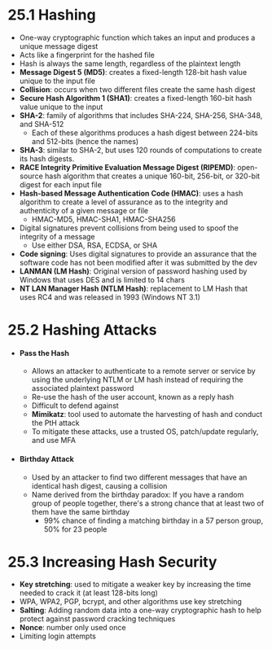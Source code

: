 # 25.1 Hashing
- One-way cryptographic function which takes an input and produces a unique message digest
- Acts like a fingerprint for the hashed file
- Hash is always the same length, regardless of the plaintext length
- **Message Digest 5 (MD5)**: creates a fixed-length 128-bit hash value unique to the input file
- **Collision**: occurs when two different files create the same hash digest
- **Secure Hash Algorithm 1 (SHA1)**: creates a fixed-length 160-bit hash value unique to the input
- **SHA-2**: family of algorithms that includes SHA-224, SHA-256, SHA-348, and SHA-512
	- Each of these algorithms produces a hash digest between 224-bits and 512-bits (hence the names)
- **SHA-3**: similar to SHA-2, but uses 120 rounds of computations to create its hash digests.
- **RACE Integrity Primitive Evaluation Message Digest (RIPEMD)**: open-source hash algorithm that creates a unique 160-bit, 256-bit, or 320-bit digest for each input file
- **Hash-based Message Authentication Code (HMAC)**: uses a hash algorithm to create a level of assurance as to the integrity and authenticity of a given message or file
	- HMAC-MD5, HMAC-SHA1, HMAC-SHA256
- Digital signatures prevent collisions from being used to spoof the integrity of a message
	- Use either DSA, RSA, ECDSA, or SHA
- **Code signing**: Uses digital signatures to provide an assurance that the software code has not been modified after it was submitted by the dev
- **LANMAN (LM Hash)**: Original version of password hashing used by Windows that uses DES and is limited to 14 chars
- **NT LAN Manager Hash (NTLM Hash)**: replacement to LM Hash that uses RC4 and was released in 1993 (Windows NT 3.1)

# 25.2 Hashing Attacks
- #### Pass the Hash
	- Allows an attacker to authenticate to a remote server or service by using the underlying NTLM or LM hash instead of requiring the associated plaintext password
	- Re-use the hash of the user account, known as a reply hash
	- Difficult to defend against
	- **Mimikatz**: tool used to automate the harvesting of hash and conduct the PtH attack
	- To mitigate these attacks, use a trusted OS, patch/update regularly, and use MFA
- #### Birthday Attack
	- Used by an attacker to find two different messages that have an identical hash digest, causing a collision
	- Name derived from the birthday paradox: If you have a random group of people together, there's a strong chance that at least two of them have the same birthday
		- 99% chance of finding a matching birthday in a 57 person group, 50% for 23 people

# 25.3 Increasing Hash Security
- **Key stretching**: used to mitigate a weaker key by increasing the time needed to crack it (at least 128-bits long)
- WPA, WPA2, PGP, bcrypt, and other algorithms use key stretching
- **Salting**: Adding random data into a one-way cryptographic hash to help protect against password cracking techniques
- **Nonce**: number only used once
- Limiting login attempts